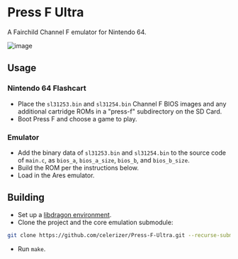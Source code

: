 # Press F Ultra

A Fairchild Channel F emulator for Nintendo 64.

![image](https://github.com/celerizer/Press-F-Ultra/assets/33245078/146d3645-fd53-48a7-9996-04c933c66a20)

## Usage

### Nintendo 64 Flashcart

- Place the `sl31253.bin` and `sl31254.bin` Channel F BIOS images and any additional cartridge ROMs in a "press-f" subdirectory on the SD Card.
- Boot Press F and choose a game to play.

### Emulator

- Add the binary data of `sl31253.bin` and `sl31254.bin` to the source code of `main.c`, as `bios_a`, `bios_a_size`, `bios_b`, and `bios_b_size`.
- Build the ROM per the instructions below.
- Load in the Ares emulator.

## Building

- Set up a [libdragon environment](https://github.com/DragonMinded/libdragon/wiki/Installing-libdragon).
- Clone the project and the core emulation submodule:
```sh
git clone https://github.com/celerizer/Press-F-Ultra.git --recurse-submodules
```
- Run `make`.

